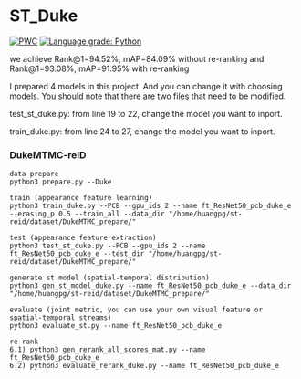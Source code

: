 # ST_Duke
[![PWC](https://img.shields.io/endpoint.svg?url=https://paperswithcode.com/badge/spatial-temporal-person-re-identification/person-re-identification-on-dukemtmc-reid)](https://paperswithcode.com/sota)
[![Language grade: Python](https://img.shields.io/lgtm/grade/python/g/MaZiTeng/ST_Duke.svg?logo=lgtm&logoWidth=18)](https://lgtm.com/projects/g/MaZiTeng/ST_Duke/context:python)

we achieve Rank@1=94.52%, mAP=84.09% without re-ranking and Rank@1=93.08%, mAP=91.95% with re-ranking

I prepared 4 models in this project. And you can change it with choosing models. You should note that there are two files that need to be modified.

  test_st_duke.py:  from line 19 to 22, change the model you want to inport.
  
  train_duke.py:    from line 24 to 27, change the model you want to inport.

### DukeMTMC-reID

    data prepare
    python3 prepare.py --Duke

    train (appearance feature learning)
    python3 train_duke.py --PCB --gpu_ids 2 --name ft_ResNet50_pcb_duke_e --erasing_p 0.5 --train_all --data_dir "/home/huangpg/st-reid/dataset/DukeMTMC_prepare/"

    test (appearance feature extraction)
    python3 test_st_duke.py --PCB --gpu_ids 2 --name ft_ResNet50_pcb_duke_e --test_dir "/home/huangpg/st-reid/dataset/DukeMTMC_prepare/"

    generate st model (spatial-temporal distribution)
    python3 gen_st_model_duke.py --name ft_ResNet50_pcb_duke_e --data_dir "/home/huangpg/st-reid/dataset/DukeMTMC_prepare/"

    evaluate (joint metric, you can use your own visual feature or spatial-temporal streams)
    python3 evaluate_st.py --name ft_ResNet50_pcb_duke_e

    re-rank
    6.1) python3 gen_rerank_all_scores_mat.py --name ft_ResNet50_pcb_duke_e
    6.2) python3 evaluate_rerank_duke.py --name ft_ResNet50_pcb_duke_e
